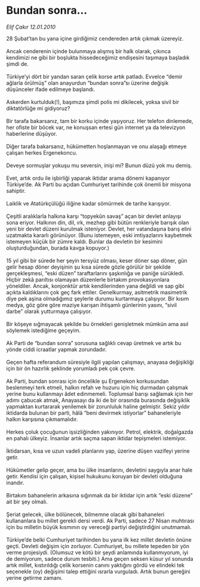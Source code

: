 # Bundan sonra...

*Elif Çakır 12.01.2010*

<div class="taraf_structure_2col_1zq">
<div class="margen_n">



 <p>28 Şubat’tan bu yana içine girdiğimiz cendereden artık çıkmak üzereyiz. <br/><br/>Ancak cenderenin içinde bulunmaya alışmış bir halk olarak, çıkınca kendimizi ne gibi bir boşlukta hissedeceğimiz endişesini taşımaya başladık şimdi de. <br/><br/>Türkiye’yi dört bir yandan saran çelik korse artık patladı. Evvelce “demir ağlarla örülmüş” olan anayurdun “bundan sonra”sı üzerine değişik düşünceler ifade edilmeye başlandı. <br/><br/>Askerden kurtulduk(!), başımıza şimdi polis mi dikilecek, yoksa sivil bir diktatörlüğe mi gidiyoruz? <br/><br/>Bir tarafa bakarsanız, tam bir korku içinde yaşıyoruz. Her telefon dinlemede, her ofiste bir böcek var, ne konuşsan ertesi gün internet ya da televizyon haberlerine düşüyor. <br/><br/>Diğer tarafa bakarsanız, hükümetten hoşlanmayan ve onu alaşağı etmeye çalışan herkes Ergenekoncu. <br/><br/>Deveye sormuşlar yokuşu mu seversin, inişi mi? Bunun düzü yok mu demiş. <br/><br/>Evet, artık ordu ile işbirliği yaparak iktidar arama dönemi kapanıyor Türkiye’de. Ak Parti bu açıdan Cumhuriyet tarihinde çok önemli bir misyona sahiptir. <br/><br/>Laiklik ve Atatürkçülüğü iliğine kadar sömürmek de tarihe karışıyor. <br/><br/>Çeşitli aralıklarla halkına karşı “topyekûn savaş” açan bir devlet anlayışı sona eriyor. Halkının din, dil, ırk, mezhep gibi bütün renkleriyle barışık olan yeni bir devlet düzeni kurulmak isteniyor. Devlet, her vatandaşına barış elini uzatmakta kararlı görünüyor. (Bunu istemeyen, eski imtiyazlarını kaybetmek istemeyen küçük bir zümre kaldı. Bunlar da devletin bir kesimini oluşturduğundan, burada kavga kopuyor.) <br/><br/>15 yıl gibi bir sürede her şeyin tersyüz olması, keser döner sap döner, gün gelir hesap döner deyişinin şu kısa sürede gözle görülür bir şekilde gerçekleşmesi, “eski düzen” taraftarlarını şaşkınlığa ve paniğe sürükledi. Hiçbir zekâ parıltısı olamayan düzenlerle birtakım provokasyonlara yöneldiler. Ancak, konjonktür artık kendilerinden yana değildi ve sap gibi açıkta kaldıklarını çok geç fark ettiler. Genelkurmay, asitmetrik masimetrik diye pek aşina olmadığımız şeylerle durumu kurtarmaya çalışıyor. Bir kısım medya, göz göre göre maziye karışan ihtişamlı günlerinin yasını, “sivil darbe” olarak yutturmaya çalışıyor. <br/><br/>Bir köşeye sığmayacak şekilde bu örnekleri genişletmek mümkün ama asıl söylemek istediğime geçeyim. <br/><br/>Ak Parti de “bundan sonra” sorusuna sağlıklı cevap üretmek ve artık bu yönde ciddi icraatlar yapmak zorundadır. <br/><br/>Geçen hafta referandum süresiyle ilgili yapılan çalışmayı, anayasa değişikliği için bir ön hazırlık şeklinde yorumladı pek çok çevre. <br/><br/>Ak Parti, bundan sonrası için öncelikle şu Ergenekon korkusundan beslenmeyi terk etmeli, halkın refah ve huzuru için hiç durmadan çalışmak yerine bunu kullanmayı âdet edinmemeli. Toplumsal barışı sağlamak için her adımı çabucak atmak, Anayasayı da iki de bir orasında burasında değişiklik yapmaktan kurtararak yenilemek bir zorunluluk haline gelmiştir. Sekiz yıldır iktidarda bulunan bir parti, hâlâ “beni devirmek istiyorlar” bahaneleriyle halkın karşısına çıkmamalıdır. <br/><br/>Herkes çoluk çocuğunun işsizliğinden yakınıyor. Petrol, elektrik, doğalgazda en pahalı ülkeyiz. İnsanlar artık saçma sapan iktidar tepişmeleri istemiyor. <br/><br/>İktidarsan, kısa ve uzun vadeli planlarını yap, üzerine düşen vazifeyi yerine getir. <br/><br/>Hükümetler gelip geçer, ama bu ülke insanlarını, devletini saygıyla anar hale getir. Kendisi için çalışan, kişisel hukukunu koruyan bir devleti olduğuna inandır. <br/><br/>Birtakım bahanelerin arkasına sığınmak da bir iktidar için artık “eski düzene” ait bir şey olmalı. <br/><br/>Şeriat gelecek, ülke bölünecek, bilmemne olacak gibi bahaneleri kullananlara bu millet gerekli dersi verdi. Ak Parti, sadece 27 Nisan muhtırası için bu milletin büyük kısmının oy vereceği partiyi değiştirdiğini unutmamalı. <br/><br/>Türkiye’de belki Cumhuriyet tarihinden bu yana ilk kez millet devletin önüne geçti. Devleti değişim için zorluyor. Cumhuriyet, bu millete tepeden bir yön verme projesiydi. (Olumsuz ve kötü bir şeydi anlamında kullanmıyorum, iyi de demiyorum, sadece durum tesbiti.) Ama geçen seksen küsur yıl sonunda artık millet, kıstırıldığı çelik korsenin canını yaktığını gördü ve elindeki tek seçenekle (oy) değişimi talep ettiğini ısrarla vurguladı. Artık bunun gereğini yerine getirme zamanı.</p>
<br/>
<br/>
<br/>



<br/>


<div id="taraf_not">
</div>

</div>


</div>
